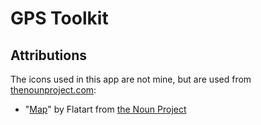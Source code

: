 #  GPS Toolkit

## Attributions

The icons used in this app are not mine, but are used from [thenounproject.com](https://thenounproject.com/):
* "[Map](https://thenounproject.com/search/?q=map&i=2404959)" by Flatart from [the Noun Project](https://thenounproject.com/)
